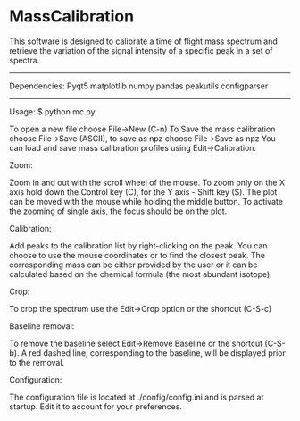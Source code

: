 # MassCalibration
This software is designed to calibrate a time of flight mass spectrum and retrieve the variation of the signal intensity of a specific peak in a set of spectra. 

******************************************
Dependencies:
Pyqt5
matplotlib
numpy
pandas
peakutils
configparser
******************************************
Usage:
		$ python mc.py

To open a new file choose File->New (C-n)
To Save the mass calibration choose File->Save (ASCII), to save as npz choose File->Save as npz
You can load and save mass calibration profiles using Edit->Calibration.

Zoom:

Zoom in and out with the scroll wheel of the mouse. To zoom only on the X axis hold down the Control key (C), for the Y axis - Shift key (S). The plot can be moved with the mouse while holding the middle button. To activate the zooming of single axis, the focus should be on the plot.

Calibration:

Add peaks to the calibration list by right-clicking on the peak. You can choose to use the mouse coordinates or to find the closest peak. The corresponding mass can be either provided by the user or it can be calculated based on the chemical formula (the most abundant isotope).

Crop:

To crop the spectrum use the Edit->Crop option or the shortcut (C-S-c)

Baseline removal:

To remove the baseline select Edit->Remove Baseline or the shortcut (C-S-b). A red dashed line, corresponding to the baseline, will be displayed prior to the removal.

Configuration:

The configuration file is located at ./config/config.ini and is parsed at startup. Edit it to account for your preferences.

